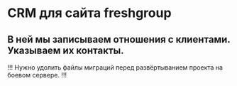 # CRM для сайта freshgroup
## В ней мы записываем отношения с клиентами. Указываем их контакты.

!!! Нужно удолить файлы миграций перед развёртыванием проекта на боевом сервере. !!!